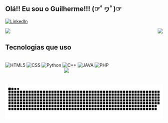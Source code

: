 
## Olá!! Eu sou o Guilherme!!! (☞ﾟヮﾟ)☞

[![LinkedIn](https://img.shields.io/badge/LinkedIn-0077B5?style=for-the-badge&logo=linkedin&logoColor=white)](https://www.linkedin.com/in/guilherme-afonso-7a68771b2/)
<div>
  
  <img  height="180em" src="https://github-readme-stats.vercel.app/api?username=ParaQueNome&show_icons=true&theme=great-gatsby&include_all_commits=true&count_private=false"/>
  <img align="right" height="180em" src="https://github-readme-stats.vercel.app/api/top-langs/?username=ParaQueNome&layout=compact&langs_count=16&theme=great-gatsby"/>
</div>







## Tecnologias que uso



<div style="display: inline_block"><br/>
  <img align="center" alt="HTML5" src="https://img.shields.io/badge/HTML5-E34F26?style=for-the-badge&logo=html5&logoColor=white "/>
  <img align="center" alt="CSS" src="https://img.shields.io/badge/CSS3-1572B6?style=for-the-badge&logo=css3&logoColor=white "/>
  <img align="center" alt="Python" src="https://img.shields.io/badge/Python-14354C?style=for-the-badge&logo=python&logoColor=white"/>
  <img align="center" alt="C++" src="https://img.shields.io/badge/C%2B%2B-00599C?style=for-the-badge&logo=c%2B%2B&logoColor=white"/>
  <img align="center" alt="JAVA" src="https://img.shields.io/badge/Java-ED8B00?style=for-the-badge&logo=openjdk&logoColor=white"/>
  <img align="center" alt="PHP" src="https://img.shields.io/badge/PHP-777BB4?style=for-the-badge&logo=php&logoColor=white"/>
  <img align='right' src="https://media.giphy.com/media/836HiJc7pgzy8iNXCn/giphy.gif" width="300" />
</div><br/>

![Snake animation](https://github.com/ParaQueNome/ParaQueNome/blob/output/github-contribution-grid-snake.svg)


